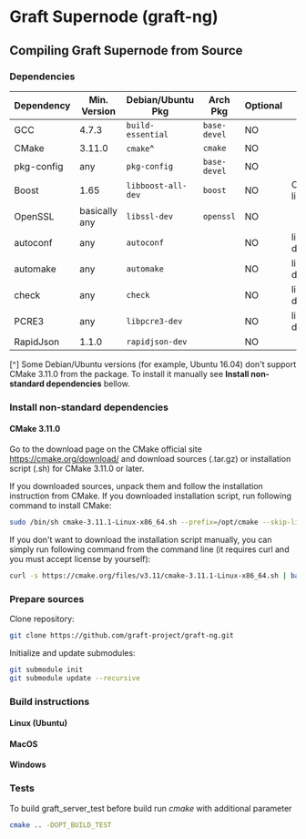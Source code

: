 # Graft Supernode (graft-ng)

## Compiling Graft Supernode from Source

### Dependencies

| Dependency     | Min. Version  | Debian/Ubuntu Pkg  | Arch Pkg       | Optional | Purpose          |
| -------------- | ------------- | ------------------ | -------------- | -------- | ---------------- |
| GCC            | 4.7.3         | `build-essential`  | `base-devel`   | NO       |                  |
| CMake          | 3.11.0        | `cmake`^           | `cmake`        | NO       |                  |
| pkg-config     | any           | `pkg-config`       | `base-devel`   | NO       |                  |
| Boost          | 1.65          | `libboost-all-dev` | `boost`        | NO       | C++ libraries    |
| OpenSSL        | basically any | `libssl-dev`       | `openssl`      | NO       |                  |
| autoconf       | any           | `autoconf`         |                | NO       | libr3 dependency |
| automake       | any           | `automake`         |                | NO       | libr3 dependency |
| check          | any           | `check`            |                | NO       | libr3 dependency |
| PCRE3          | any           | `libpcre3-dev`     |                | NO       | libr3 dependency |
| RapidJson      | 1.1.0         | `rapidjson-dev`    |                | NO       |                  |

[^] Some Debian/Ubuntu versions (for example, Ubuntu 16.04) don't support CMake 3.11.0 from the package. To install it manually see **Install non-standard dependencies** bellow.

### Install non-standard dependencies

#### CMake 3.11.0
Go to the download page on the CMake official site https://cmake.org/download/ and download sources (.tar.gz) or installation script (.sh) for CMake 3.11.0 or later.

If you downloaded sources, unpack them and follow the installation instruction from CMake. If you downloaded installation script, run following command to install CMake:

```bash
sudo /bin/sh cmake-3.11.1-Linux-x86_64.sh --prefix=/opt/cmake --skip-license
```

If you don't want to download the installation script manually, you can simply run following command from the command line (it requires curl and you must accept license by yourself):

```bash
curl -s https://cmake.org/files/v3.11/cmake-3.11.1-Linux-x86_64.sh | bash -e
```
### Prepare sources

Clone repository:

```bash
git clone https://github.com/graft-project/graft-ng.git
```
Initialize and update submodules:

```bash
git submodule init
git submodule update --recursive
```

### Build instructions

#### Linux (Ubuntu)
#### MacOS
#### Windows

### Tests

To build graft_server_test before build run *cmake* with additional parameter

```bash
cmake .. -DOPT_BUILD_TEST
```

